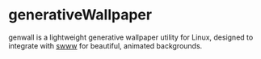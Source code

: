 # generativeWallpaper
genwall is a lightweight generative wallpaper utility for Linux, designed to integrate with [swww](https://github.com/LGFae/swww) for beautiful, animated backgrounds.
